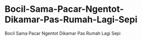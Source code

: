 # Bocil-Sama-Pacar-Ngentot-Dikamar-Pas-Rumah-Lagi-Sepi
Bocil Sama Pacar Ngentot Dikamar Pas Rumah Lagi Sepi
